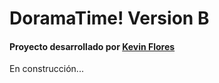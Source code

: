 
# DoramaTime! Version B

#### Proyecto desarrollado por [Kevin Flores](https://github.com/kevflores/)

En construcción...